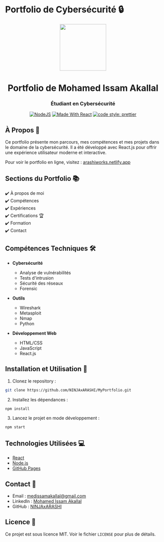 # Portfolio de Cybersécurité 🔒

<p align="center"> 
    <img src="images/masterportfolio-banner-light.png" align="center" height="150"></img>
</p>

<h1 align="center">Portfolio de Mohamed Issam Akallal</h1>
<h3 align="center">Étudiant en Cybersécurité</h3>

<p align="center">
  <a href="https://nodejs.org/"><img alt="NodeJS" src="https://img.shields.io/badge/node-20.11.1-important?style=flat-square" /></a>
  <a href="https://reactjs.org/"><img alt="Made With React" src="https://img.shields.io/badge/made%20with-react-61DAFB?style=flat-square" /></a>
  <a href="https://github.com/prettier/prettier"><img alt="code style: prettier" src="https://img.shields.io/badge/code_style-prettier-ff69b4.svg?style=flat-square" /></a>
</p>

## À Propos 📝

Ce portfolio présente mon parcours, mes compétences et mes projets dans le domaine de la cybersécurité. Il a été développé avec React.js pour offrir une expérience utilisateur moderne et interactive.

Pour voir le portfolio en ligne, visitez : [arashiworks.netlify.app](https://arashiworks.netlify.app)

## Sections du Portfolio 📚

✔️ À propos de moi\
✔️ Compétences\
✔️ Expériences\
✔️ Certifications 🏆\
✔️ Formation\
✔️ Contact

## Compétences Techniques 🛠️

- **Cybersécurité**

  - Analyse de vulnérabilités
  - Tests d'intrusion
  - Sécurité des réseaux
  - Forensic

- **Outils**

  - Wireshark
  - Metasploit
  - Nmap
  - Python

- **Développement Web**
  - HTML/CSS
  - JavaScript
  - React.js

## Installation et Utilisation 🚀

1. Clonez le repository :

```bash
git clone https://github.com/NINJAxARASHI/MyPortfolio.git
```

2. Installez les dépendances :

```bash
npm install
```

3. Lancez le projet en mode développement :

```bash
npm start
```

## Technologies Utilisées 💻

- [React](https://reactjs.org/)
- [Node.js](https://nodejs.org/)
- [GitHub Pages](https://pages.github.com/)

## Contact 📧

- Email : medissamakallal@gmail.com
- LinkedIn : [Mohamed Issam Akallal](https://www.linkedin.com/in/med-issam-akallal-6ab9a9324)
- GitHub : [NINJAxARASHI](https://github.com/NINJAxARASHI)

## Licence 📄

Ce projet est sous licence MIT. Voir le fichier `LICENSE` pour plus de détails.
